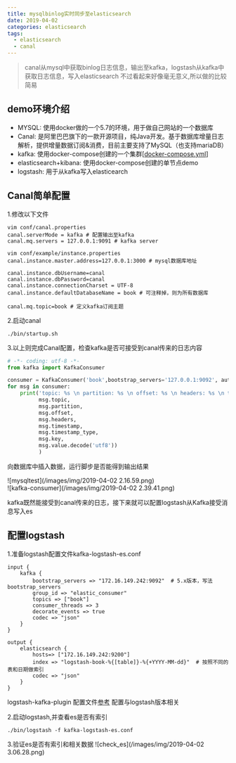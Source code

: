 ```yaml
---
title: mysqlbinlog实时同步至elasticsearch 
date: 2019-04-02
categories: elasticsearch
tags:  
  - elasticsearch  
  - canal
---
```


> canal从mysql中获取binlog日志信息，输出至kafka，logstash从kafka中获取日志信息，写入elasticsearch
> 不过看起来好像毫无意义,所以做的比较简易

<!--more-->

## demo环境介绍
- MYSQL: 使用docker做的一个5.7的环境，用于做自己网站的一个数据库
- Canal: 是阿里巴巴旗下的一款开源项目，纯Java开发。基于数据库增量日志解析，提供增量数据订阅&消费，目前主要支持了MySQL（也支持mariaDB）
- kafka: 使用docker-compose创建的一个集群[[docker-compose.yml](https://sakuragaara.github.io/kafka/2019/03/07/kafka/)]
- elasticsearch+kibana: 使用docker-compose创建的单节点demo
- logstash: 用于从kafka写入elasticearch

## Canal简单配置
1.修改以下文件

```
vim conf/canal.properties
canal.serverMode = kafka # 配置输出至kafka
canal.mq.servers = 127.0.0.1:9091 # kafka server
```
```
vim conf/example/instance.properties
canal.instance.master.address=127.0.0.1:3000 # mysql数据库地址

canal.instance.dbUsername=canal
canal.instance.dbPassword=canal
canal.instance.connectionCharset = UTF-8
canal.instance.defaultDatabaseName = book # 可注释掉，则为所有数据库

canal.mq.topic=book # 定义kafka订阅主题
```
2.启动canal

```
./bin/startup.sh
```

3.以上则完成Canal配置，检查kafka是否可接受到canal传来的日志内容

```python
# -*- coding: utf-8 -*-
from kafka import KafkaConsumer

consumer = KafkaConsumer('book',bootstrap_servers='127.0.0.1:9092', auto_offset_reset='earliest')
for msg in consumer:
    print('topic: %s \n partition: %s \n offset: %s \n headers: %s \n timestamp: %s \n timestamp_type: %s \n key: %s \n value: %s ' % (
          msg.topic,
          msg.partition,
          msg.offset,
          msg.headers,
          msg.timestamp,
          msg.timestamp_type,
          msg.key,
          msg.value.decode('utf8'))
          )
```
向数据库中插入数据，运行脚步是否能得到输出结果

![mysqltest](/images/img/2019-04-02 2.16.59.png)  
![kafka-consumer](/images/img/2019-04-02 2.39.41.png)  

kafka既然能接受到canal传来的日志，接下来就可以配置logstash从Kafka接受消息写入es

## 配置logstash
1.准备logstash配置文件kafka-logstash-es.conf

```
input {
    kafka {
        bootstrap_servers => "172.16.149.242:9092"  # 5.x版本，写法bootstrap_servers
        group_id => "elastic_consumer"
        topics => ["book"]
        consumer_threads => 3
        decorate_events => true
        codec => "json"
    }
}

output {
    elasticsearch {
        hosts=> ["172.16.149.242:9200"]
        index => "logstash-book-%{[table]}-%{+YYYY-MM-dd}"  # 按照不同的表和日期做索引
        codec => "json"
    }
}

```
logstash-kafka-plugin 配置文件[参考](https://www.elastic.co/guide/en/logstash/current/plugins-inputs-kafka.html)
配置与logstash版本相关

2.启动logstash,并查看es是否有索引

```
./bin/logstash -f kafka-logstash-es.conf
```
3.验证es是否有索引和相关数据
![check_es](/images/img/2019-04-02 3.06.28.png)


